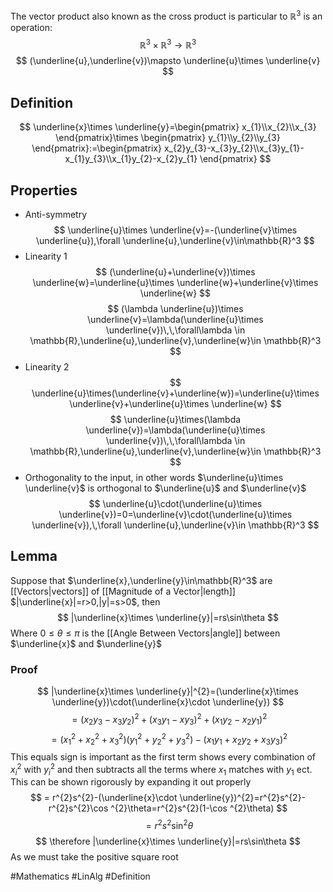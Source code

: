 The vector product also known as the cross product is particular to $\mathbb{R}^3$ is an operation:
$$
\mathbb{R}^3\times \mathbb{R}^3\to \mathbb{R}^3
$$
$$
(\underline{u},\underline{v})\mapsto \underline{u}\times \underline{v}
$$
## Definition
$$
\underline{x}\times \underline{y}=\begin{pmatrix}
x_{1}\\x_{2}\\x_{3}
\end{pmatrix}\times \begin{pmatrix}
y_{1}\\y_{2}\\y_{3}
\end{pmatrix}:=\begin{pmatrix}
x_{2}y_{3}-x_{3}y_{2}\\x_{3}y_{1}-x_{1}y_{3}\\x_{1}y_{2}-x_{2}y_{1}
\end{pmatrix}
$$
## Properties
- Anti-symmetry
$$
\underline{u}\times \underline{v}=-(\underline{v}\times \underline{u}),\forall \underline{u},\underline{v}\in\mathbb{R}^3
$$
- Linearity 1
$$
(\underline{u}+\underline{v})\times \underline{w}=\underline{u}\times \underline{w}+\underline{v}\times \underline{w}
$$
$$
(\lambda \underline{u})\times \underline{v}=\lambda(\underline{u}\times \underline{v})\,\,\forall\lambda \in \mathbb{R},\underline{u},\underline{v},\underline{w}\in \mathbb{R}^3
$$
- Linearity 2
$$
\underline{u}\times(\underline{v}+\underline{w})=\underline{u}\times \underline{v}+\underline{u}\times \underline{w}
$$
$$
\underline{u}\times(\lambda \underline{v})=\lambda(\underline{u}\times \underline{v})\,\,\forall\lambda \in \mathbb{R},\underline{u},\underline{v},\underline{w}\in \mathbb{R}^3
$$
- Orthogonality to the input, in other words $\underline{u}\times \underline{v}$ is orthogonal to $\underline{u}$ and $\underline{v}$
$$
\underline{u}\cdot(\underline{u}\times \underline{v})=0=\underline{v}\cdot(\underline{u}\times \underline{v}),\,\forall \underline{u},\underline{v}\in \mathbb{R}^3
$$
## Lemma
Suppose that $\underline{x},\underline{y}\in\mathbb{R}^3$ are [[Vectors|vectors]] of [[Magnitude of a Vector|length]] $|\underline{x}|=r>0,|y|=s>0$, then
$$
|\underline{x}\times \underline{y}|=rs\sin\theta
$$
Where $0\leq\theta \leq \pi$ is the [[Angle Between Vectors|angle]] between $\underline{x}$ and $\underline{y}$
### Proof
$$
|\underline{x}\times \underline{y}|^{2}=(\underline{x}\times \underline{y})\cdot(\underline{x}\cdot \underline{y})
$$
$$
= (x_{2}y_{3}-x_{3}y_{2})^{2}+(x_{3}y_{1}-xy_{3})^{2}+(x_{1}y_{2}-x_{2}y_{1})^{2}
$$
$$
= (x_{1}^{2}+x_{2}^{2}+x_{3}^{2})(y_{1}^{2}+y_{2}^{2}+y_{3}^{2})-(x_{1}y_{1}+x_{2}y_{2}+x_{3}y_{3})^{2}
$$
This equals sign is important as the first term shows every combination of $x_{i}^{2}$ with $y_{i}^{2}$ and then subtracts all the terms where $x_{1}$ matches with $y_{1}$ ect. This can be shown rigorously by expanding it out properly
$$
= r^{2}s^{2}-(\underline{x}\cdot \underline{y})^{2}=r^{2}s^{2}-r^{2}s^{2}\cos ^{2}\theta=r^{2}s^{2}(1-\cos ^{2}\theta)
$$
$$
= r^{2}s^{2}\sin ^{2}\theta
$$
$$
\therefore |\underline{x}\times \underline{y}|=rs\sin\theta
$$
As we must take the positive square root

#Mathematics #LinAlg #Definition